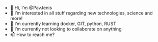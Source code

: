 - 👋 Hi, I’m @PavJenis
- 👀 I’m interested in all stuff regarding new technologies, science and more!
- 🌱 I’m currently learning docker, GIT, python, RUST
- 💞️ I’m currently not looking to collaborate on anything
- 📫 How to reach me?

<!---
PavJenis/PavJenis is a ✨ special ✨ repository because its `README.md` (this file) appears on your GitHub profile.
You can click the Preview link to take a look at your changes.
--->
